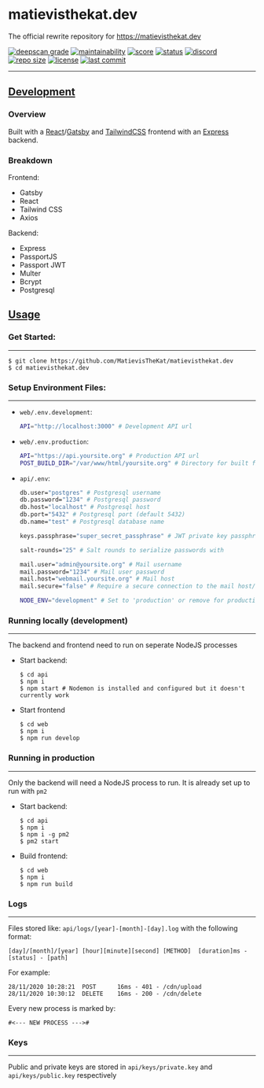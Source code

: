 # matievisthekat.dev

The official rewrite repository for https://matievisthekat.dev

[![deepscan grade](https://deepscan.io/api/teams/10306/projects/14493/branches/271293/badge/grade.svg)](https://deepscan.io/dashboard#view=project&tid=10306&pid=14493&bid=271293)
[![maintainability](https://api.codeclimate.com/v1/badges/ec039f04ab374f4e114d/maintainability)](https://codeclimate.com/github/MatievisTheKat/matievisthekat.dev/maintainability)
[![score](https://www.code-inspector.com/project/15527/score/svg)](https://frontend.code-inspector.com/project/15527)
[![status](https://www.code-inspector.com/project/15527/status/svg)](https://frontend.code-inspector.com/project/15527)
[![discord](https://img.shields.io/discord/673605613456195584)](https://discord.gg/t65hRpd)
[![repo size](https://img.shields.io/github/repo-size/matievisthekat/matievisthekat.dev)](https://shields.io)
[![license](https://img.shields.io/github/license/MatievisTheKat/matievisthekat.dev)](https://shields.io)
[![last commit](https://img.shields.io/github/last-commit/MatievisTheKat/matievisthekat.dev)](https://shields.io)

---

## <ins>Development</ins>

### Overview

Built with a [React](https://github.com/facebook/react)/[Gatsby](https://github.com/gatsbyjs/gatsby) and [TailwindCSS](https://github.com/tailwindlabs/tailwindcss) frontend with an [Express](https://github.com/expressjs/express) backend.

### Breakdown

Frontend:

- Gatsby
- React
- Tailwind CSS
- Axios

Backend:

- Express
- PassportJS
- Passport JWT
- Multer
- Bcrypt
- Postgresql

## <ins>Usage</ins>

### Get Started:

---

```console
$ git clone https://github.com/MatievisTheKat/matievisthekat.dev
$ cd matievisthekat.dev
```

### Setup Environment Files:

---

- `web/.env.development`:
  ```bash
  API="http://localhost:3000" # Development API url
  ```
- `web/.env.production`:
  ```bash
  API="https://api.yoursite.org" # Production API url
  POST_BUILD_DIR="/var/www/html/yoursite.org" # Directory for built files to be copied to post `gatsby build`
  ```
- `api/.env`:

  ```bash
  db.user="postgres" # Postgresql username
  db.password="1234" # Postgresql password
  db.host="localhost" # Postgresql host
  db.port="5432" # Postgresql port (default 5432)
  db.name="test" # Postgresql database name

  keys.passphrase="super_secret_passphrase" # JWT private key passphrase

  salt-rounds="25" # Salt rounds to serialize passwords with

  mail.user="admin@yoursite.org" # Mail username
  mail.password="1234" # Mail user password
  mail.host="webmail.yoursite.org" # Mail host
  mail.secure="false" # Require a secure connection to the mail host/server

  NODE_ENV="development" # Set to 'production' or remove for production mode
  ```

### Running locally (development)

---

The backend and frontend need to run on seperate NodeJS processes

- Start backend:

  ```console
  $ cd api
  $ npm i
  $ npm start # Nodemon is installed and configured but it doesn't currently work
  ```

- Start frontend
  ```console
  $ cd web
  $ npm i
  $ npm run develop
  ```

### Running in production

---

Only the backend will need a NodeJS process to run. It is already set up to run with `pm2`

- Start backend:

  ```console
  $ cd api
  $ npm i
  $ npm i -g pm2
  $ pm2 start
  ```

- Build frontend:
  ```console
  $ cd web
  $ npm i
  $ npm run build
  ```

### Logs

---

Files stored like: `api/logs/[year]-[month]-[day].log` with the following format:

```log
[day]/[month]/[year] [hour][minute][second] [METHOD]  [duration]ms - [status] - [path]
```

For example:

```log
28/11/2020 10:28:21  POST      16ms - 401 - /cdn/upload
28/11/2020 10:30:12  DELETE    16ms - 200 - /cdn/delete
```

Every new process is marked by:

```log
#<--- NEW PROCESS --->#
```

### Keys

---

Public and private keys are stored in `api/keys/private.key` and `api/keys/public.key` respectively
